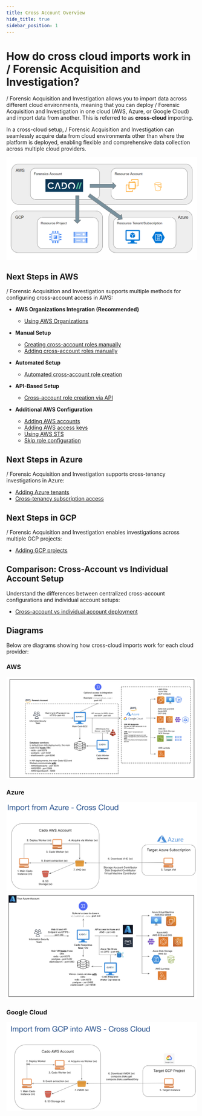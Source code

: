```yaml
---
title: Cross Account Overview
hide_title: true
sidebar_position: 1
---
```

# How do cross cloud imports work in / Forensic Acquisition and Investigation?

/ Forensic Acquisition and Investigation allows you to import data across different cloud environments, meaning that you can deploy / Forensic Acquisition and Investigation in one cloud (AWS, Azure, or Google Cloud) and import data from another. This is referred to as **cross-cloud** importing.

In a cross-cloud setup, / Forensic Acquisition and Investigation can seamlessly acquire data from cloud environments other than where the platform is deployed, enabling flexible and comprehensive data collection across multiple cloud providers.

![Cross-Cloud Collection](/img/cross-cloud.png)

## Next Steps in AWS

/ Forensic Acquisition and Investigation supports multiple methods for configuring cross-account access in AWS:

- **AWS Organizations Integration (Recommended)**
  - [Using AWS Organizations](https://docs.cadosecurity.com/cado/deploy/cross/aws-organizations)

- **Manual Setup**
  - [Creating cross-account roles manually](https://docs.cadosecurity.com/cado/deploy/cross/cross-account-creation)
  - [Adding cross-account roles manually](https://docs.cadosecurity.com/cado/deploy/cross/add-cross-account-manual)

- **Automated Setup**
  - [Automated cross-account role creation](https://docs.cadosecurity.com/cado/deploy/cross/cross-account-creation-auto)

- **API-Based Setup**
  - [Cross-account role creation via API]( https://docs.cadosecurity.com/cado/deploy/cross/cross-account-creation-api)


- **Additional AWS Configuration**
  - [Adding AWS accounts](https://docs.cadosecurity.com/cado/deploy/cross/adding-aws)
  - [Adding AWS access keys](https://docs.cadosecurity.com/cado/deploy/cross/adding-keys)
  - [Using AWS STS](https://docs.cadosecurity.com/cado/deploy/cross/aws-sts)
  - [Skip role configuration](https://docs.cadosecurity.com/cado/deploy/cross/skip-role)

## Next Steps in Azure

/ Forensic Acquisition and Investigation supports cross-tenancy investigations in Azure:

- [Adding Azure tenants](https://docs.cadosecurity.com/cado/deploy/cross/adding-azure)
- [Cross-tenancy subscription access](https://docs.cadosecurity.com/cado/deploy/cross/azure-cross-tenancy-subscriptions)

## Next Steps in GCP

/ Forensic Acquisition and Investigation enables investigations across multiple GCP projects:

- [Adding GCP projects](https://docs.cadosecurity.com/cado/deploy/cross/adding-gcp)

## Comparison: Cross-Account vs Individual Account Setup

Understand the differences between centralized cross-account configurations and individual account setups:

- [Cross-account vs individual account deployment](https://docs.cadosecurity.com/cado/deploy/cross/cross_vs_individual)

## Diagrams

Below are diagrams showing how cross-cloud imports work for each cloud provider:

### AWS
![AWS Cross-Cloud Imports](/img/aws-network.png)

### Azure
![Azure Imports](/img/azure-imports.png)
![Azure Cross-Cloud Imports](/img/azure-cross.png)

### Google Cloud
![Google Cloud Imports](/img/gcp-imports.png)
